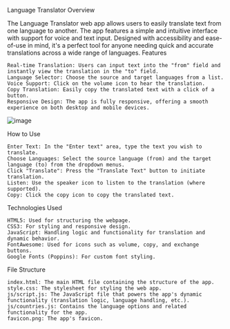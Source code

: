Language Translator
Overview

The Language Translator web app allows users to easily translate text from one language to another. The app features a simple and intuitive interface with support for voice and text input. Designed with accessibility and ease-of-use in mind, it's a perfect tool for anyone needing quick and accurate translations across a wide range of languages.
Features

    Real-time Translation: Users can input text into the "from" field and instantly view the translation in the "to" field.
    Language Selector: Choose the source and target languages from a list.
    Voice Support: Click on the volume icon to hear the translation.
    Copy Translation: Easily copy the translated text with a click of a button.
    Responsive Design: The app is fully responsive, offering a smooth experience on both desktop and mobile devices.

![image](https://github.com/user-attachments/assets/f7ab5737-31dc-468b-8220-12f65ce6063c)

How to Use

    Enter Text: In the "Enter text" area, type the text you wish to translate.
    Choose Languages: Select the source language (from) and the target language (to) from the dropdown menus.
    Click "Translate": Press the "Translate Text" button to initiate translation.
    Listen: Use the speaker icon to listen to the translation (where supported).
    Copy: Click the copy icon to copy the translated text.

Technologies Used

    HTML5: Used for structuring the webpage.
    CSS3: For styling and responsive design.
    JavaScript: Handling logic and functionality for translation and dynamic behavior.
    FontAwesome: Used for icons such as volume, copy, and exchange buttons.
    Google Fonts (Poppins): For custom font styling.


File Structure

    index.html: The main HTML file containing the structure of the app.
    style.css: The stylesheet for styling the web app.
    js/script.js: The JavaScript file that powers the app's dynamic functionality (translation logic, language handling, etc.).
    js/countries.js: Contains the language options and related functionality for the app.
    favicon.png: The app's favicon.




